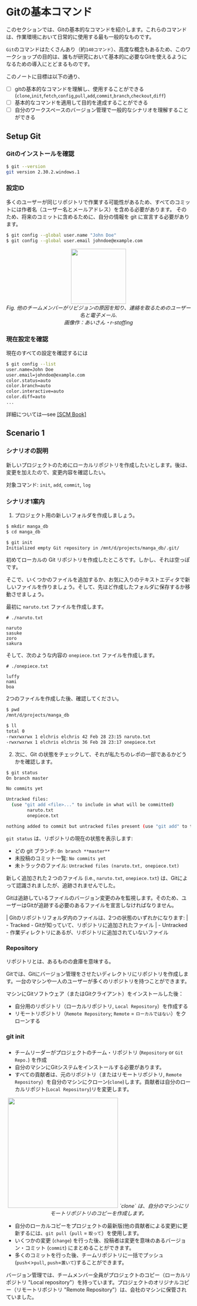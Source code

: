 # Gitの基本コマンド

このセクションでは、Gitの基本的なコマンドを紹介します。これらのコマンドは、作業環境において日常的に使用する最も一般的なものです。

`Git`のコマンドはたくさんあり（約`140コマンド`）、高度な概念もあるため、このワークショップの目的は、誰もが研究において基本的に必要なGitを使えるようになるための導入にとどまるものです。

このノートに目標は以下の通り、

- [ ] gitの基本的なコマンドを理解し、使用することができる (`clone`,`init`,`fetch`,`config`,`pull`,`add`,`commit`,`branch`,`checkout`,`diff`)
- [ ] 基本的なコマンドを適用して目的を達成することができる
- [ ] 自分のワークスペースのバージョン管理で一般的なシナリオを理解することができる

## Setup Git

### Gitのインストールを確認

```bash
$ git --version
git version 2.30.2.windows.1
```

### 設定ID

多くのユーザーが同じリポジトリで作業する可能性があるため、すべてのコミットには作者名（ユーザー名とメールアドレス）を含める必要があります。
そのため、将来のコミットに含めるために、自分の情報を git に宣言する必要があります。

```bash
$ git config --global user.name "John Doe"
$ git config --global user.email johndoe@example.com
```
<p align="center">
<img src="https://cdn-ak.f.st-hatena.com/images/fotolife/i/itstaffing/20200617/20200617134342.jpg" height="150" />
<br>
<em>Fig. 他のチームメンバーがリビジョンの原因を知り、連絡を取るためのユーザー名と電子メール. <br>画像作：あいさん・r-staffing</em>
</p>

### 現在設定を確認

現在のすべての設定を確認するには

```bash
$ git config --list
user.name=John Doe
user.email=johndoe@example.com
color.status=auto
color.branch=auto
color.interactive=auto
color.diff=auto
...
```

詳細については—see [[SCM Book]](https://git-scm.com/book/en/v2/Getting-Started-First-Time-Git-Setup)

## Scenario 1

### シナリオの説明

新しいプロジェクトのためにローカルリポジトリを作成したいとします。後は、変更を加えたので、変更内容を確認したい。

対象コマンド: `init`, `add`, `commit`, `log`

### シナリオ1案内

1. プロジェクト用の新しいフォルダを作成しましょう。

```bash
$ mkdir manga_db
$ cd manga_db
```

```bash
$ git init
Initialized empty Git repository in /mnt/d/projects/manga_db/.git/
```

初めてローカルの Git リポジトリを作成したところです。しかし、それは空っぽです。

そこで、いくつかのファイルを追加するか、お気に入りのテキストエディタで新しいファイルを作りましょう。そして、先ほど作成したフォルダに保存するか移動させましょう。

最初に `naruto.txt` ファイルを作成します。

```plain
# ./naruto.txt

naruto
sasuke
zoro
sakura
```

そして、次のような内容の `onepiece.txt` ファイルを作成します。

```plain
# ./onepiece.txt

luffy
nami
boa
```

2つのファイルを作成した後、確認してください。

```bash
$ pwd
/mnt/d/projects/manga_db

$ ll
total 0
-rwxrwxrwx 1 elchris elchris 42 Feb 28 23:15 naruto.txt
-rwxrwxrwx 1 elchris elchris 36 Feb 28 23:17 onepiece.txt
```

2. 次に、Git の状態をチェックして、それが私たちのレポの一部であるかどうかを確認します。

```bash
$ git status
On branch master

No commits yet

Untracked files:
  (use "git add <file>..." to include in what will be committed)
        naruto.txt
        onepiece.txt

nothing added to commit but untracked files present (use "git add" to track)
```

`git status` は、リポジトリの現在の状態を表示します:

- どの git ブランチ: `On branch **master**`
- 未投稿のコミット一覧: `No commits yet`
- 未トラックのファイル: `Untracked files (naruto.txt, onepiece.txt)`

新しく追加された２つのファイル (i.e., `naruto.txt`, `onepiece.txt`) は、Gitによって認識されましたが、追跡されませんでした。

Gitは追跡しているファイルのバージョン変更のみを監視します。そのため、ユーザーはGitが追跡する必要のあるファイルを宣言しなければなりません。

| Gitのリポジトリフォルダ内のファイルは、2つの状態のいずれかになります:
| - Tracked - Gitが知っていて、リポジトリに追加されたファイル
| - Untracked - 作業ディレクトリにあるが、リポジトリに追加されていないファイル

### Repository

リポジトリとは、あるものの倉庫を意味する。

Gitでは、Gitにバージョン管理をさせたいディレクトリにリポジトリを作成します。一台のマシンや一人のユーザーが多くのリポジトリを持つことができます。

マシンにGitソフトウェア（またはGitクライアント）をインストールした後：

- 自分用のリポジトリ（ローカルリポジトリ, `Local Repository`）を作成する
- リモートリポジトリ（`Remote Repository`; `Remote` = `ローカルではない`）をクローンする

### git init

### 

- チームリーダーがプロジェクトのチーム・リポジトリ (`Repository` or `Git Repo.`) を作成
- 自分のマシンにGitシステムをインストールする必要があります。
- すべての貢献者は、元のリポジトリ（またはリモートリポジトリ, `Remote Repository`）を自分のマシンにクローン(`clone`)します。貢献者は自分のローカルリポジト(`Local Repository`)リを変更します。

<p align="center">
<img src="https://www.w3docs.com/uploads/media/default/0001/03/3f26b30cc1dbda3424ceef3ab4977149906a0c58.png" height="300" />
<em>`clone` は、自分のマシンにリモートリポジトリのコピーを作成します。</em>
</p>

- 自分のローカルコピーをプロジェクトの最新版(他の貢献者による変更)に更新するには、`git pull`（`pull` = `取って`）を使用します。
- いくつかの変更 (`change`) を行った後、投稿者は変更を意味のあるバージョン・コミット (`commit`) にまとめることができます。
- 多くのコミットを行った後、チームリポジトリに一括でプッシュ (`push`<>`pull`, `push`=`置いて`)することができます。

バージョン管理では、チームメンバー全員がプロジェクトのコピー（ローカルリポジトリ "Local repository"）を持っています。プロジェクトのオリジナルコピー（リモートリポジトリ "Remote Repository"）は、会社のマシンに保管されていました。